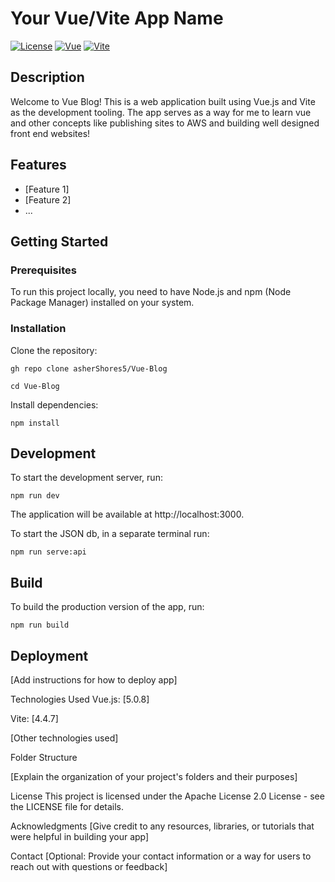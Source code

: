 # Your Vue/Vite App Name

[![License](https://img.shields.io/badge/license-Apache%202.0-brightgreen.svg)](LICENSE)
[![Vue](https://img.shields.io/badge/Vue-3.x-green.svg)](https://vuejs.org/)
[![Vite](https://img.shields.io/badge/Vite-2.x-ff69b4.svg)](https://vitejs.dev/)

## Description

Welcome to Vue Blog! This is a web application built using Vue.js and Vite as the development tooling. The app serves as a way for me to learn vue and other concepts like publishing sites to AWS and building well designed front end websites!

## Features

- [Feature 1]
- [Feature 2]
- ...

## Getting Started

### Prerequisites

To run this project locally, you need to have Node.js and npm (Node Package Manager) installed on your system.

### Installation

Clone the repository:

`gh repo clone asherShores5/Vue-Blog`

`cd Vue-Blog`

Install dependencies:

`npm install`

## Development
To start the development server, run:

`npm run dev`

The application will be available at http://localhost:3000.

To start the JSON db, in a separate terminal run:

`npm run serve:api`

## Build
To build the production version of the app, run:

`npm run build`

## Deployment
[Add instructions for how to deploy  app]

Technologies Used
Vue.js: [5.0.8]

Vite: [4.4.7]

[Other technologies used]

Folder Structure

[Explain the organization of your project's folders and their purposes]

License
This project is licensed under the Apache License 2.0 License - see the LICENSE file for details.

Acknowledgments
[Give credit to any resources, libraries, or tutorials that were helpful in building your app]

Contact
[Optional: Provide your contact information or a way for users to reach out with questions or feedback]